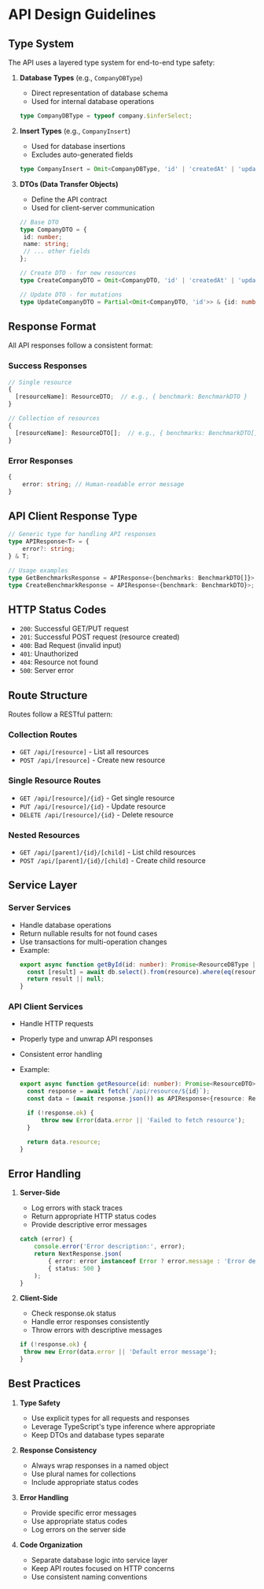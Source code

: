 # API Design Guidelines

## Type System

The API uses a layered type system for end-to-end type safety:

1. **Database Types** (e.g., `CompanyDBType`)

   - Direct representation of database schema
   - Used for internal database operations

   ```typescript
   type CompanyDBType = typeof company.$inferSelect;
   ```

2. **Insert Types** (e.g., `CompanyInsert`)

   - Used for database insertions
   - Excludes auto-generated fields

   ```typescript
   type CompanyInsert = Omit<CompanyDBType, 'id' | 'createdAt' | 'updatedAt'>;
   ```

3. **DTOs (Data Transfer Objects)**

   - Define the API contract
   - Used for client-server communication

   ```typescript
   // Base DTO
   type CompanyDTO = {
   	id: number;
   	name: string;
   	// ... other fields
   };

   // Create DTO - for new resources
   type CreateCompanyDTO = Omit<CompanyDTO, 'id' | 'createdAt' | 'updatedAt'>;

   // Update DTO - for mutations
   type UpdateCompanyDTO = Partial<Omit<CompanyDTO, 'id'>> & {id: number};
   ```

## Response Format

All API responses follow a consistent format:

### Success Responses

```typescript
// Single resource
{
  [resourceName]: ResourceDTO;  // e.g., { benchmark: BenchmarkDTO }
}

// Collection of resources
{
  [resourceName]: ResourceDTO[];  // e.g., { benchmarks: BenchmarkDTO[] }
}
```

### Error Responses

```typescript
{
	error: string; // Human-readable error message
}
```

## API Client Response Type

```typescript
// Generic type for handling API responses
type APIResponse<T> = {
	error?: string;
} & T;

// Usage examples
type GetBenchmarksResponse = APIResponse<{benchmarks: BenchmarkDTO[]}>;
type CreateBenchmarkResponse = APIResponse<{benchmark: BenchmarkDTO}>;
```

## HTTP Status Codes

- `200`: Successful GET/PUT request
- `201`: Successful POST request (resource created)
- `400`: Bad Request (invalid input)
- `401`: Unauthorized
- `404`: Resource not found
- `500`: Server error

## Route Structure

Routes follow a RESTful pattern:

### Collection Routes

- `GET /api/[resource]` - List all resources
- `POST /api/[resource]` - Create new resource

### Single Resource Routes

- `GET /api/[resource]/{id}` - Get single resource
- `PUT /api/[resource]/{id}` - Update resource
- `DELETE /api/[resource]/{id}` - Delete resource

### Nested Resources

- `GET /api/[parent]/{id}/[child]` - List child resources
- `POST /api/[parent]/{id}/[child]` - Create child resource

## Service Layer

### Server Services

- Handle database operations
- Return nullable results for not found cases
- Use transactions for multi-operation changes
- Example:
  ```typescript
  export async function getById(id: number): Promise<ResourceDBType | null> {
  	const [result] = await db.select().from(resource).where(eq(resource.id, id));
  	return result || null;
  }
  ```

### API Client Services

- Handle HTTP requests
- Properly type and unwrap API responses
- Consistent error handling
- Example:

  ```typescript
  export async function getResource(id: number): Promise<ResourceDTO> {
  	const response = await fetch(`/api/resource/${id}`);
  	const data = (await response.json()) as APIResponse<{resource: ResourceDTO}>;

  	if (!response.ok) {
  		throw new Error(data.error || 'Failed to fetch resource');
  	}

  	return data.resource;
  }
  ```

## Error Handling

1. **Server-Side**

   - Log errors with stack traces
   - Return appropriate HTTP status codes
   - Provide descriptive error messages

   ```typescript
   catch (error) {
       console.error('Error description:', error);
       return NextResponse.json(
           { error: error instanceof Error ? error.message : 'Error description' },
           { status: 500 }
       );
   }
   ```

2. **Client-Side**
   - Check response.ok status
   - Handle error responses consistently
   - Throw errors with descriptive messages
   ```typescript
   if (!response.ok) {
   	throw new Error(data.error || 'Default error message');
   }
   ```

## Best Practices

1. **Type Safety**

   - Use explicit types for all requests and responses
   - Leverage TypeScript's type inference where appropriate
   - Keep DTOs and database types separate

2. **Response Consistency**

   - Always wrap responses in a named object
   - Use plural names for collections
   - Include appropriate status codes

3. **Error Handling**

   - Provide specific error messages
   - Use appropriate status codes
   - Log errors on the server side

4. **Code Organization**
   - Separate database logic into service layer
   - Keep API routes focused on HTTP concerns
   - Use consistent naming conventions
